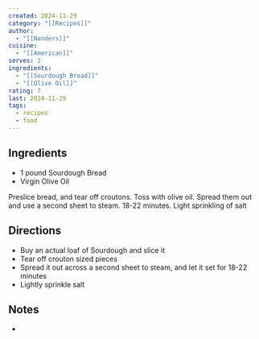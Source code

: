 ```yaml
---
created: 2024-11-29
category: "[[Recipes]]"
author:
  - "[[Nanders]]"
cuisine:
  - "[[American]]"
serves: 2
ingredients:
  - "[[Sourdough Bread]]"
  - "[[Olive Oil]]"
rating: 7
last: 2024-11-29
tags:
  - recipes
  - food
---
```

## Ingredients

- 1 pound Sourdough Bread
- Virgin Olive Oil

Preslice bread, and tear off croutons.
Toss with olive oil. 
Spread them out and use a second sheet to steam. 18-22 minutes. 
Light sprinkling of salt

## Directions

- Buy an actual loaf of Sourdough and slice it
- Tear off crouton sized pieces
- Spread it out across a second sheet to steam, and let it set for 18-22 minutes
- Lightly sprinkle salt
## Notes

- 